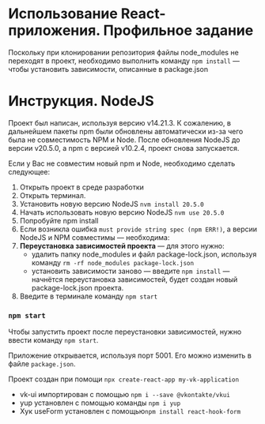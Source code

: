 # Использование React-приложения. Профильное задание

Поскольку при клонировании репозитория файлы node_modules не переходят в проект, 
необходимо выполнить команду `npm install` — чтобы установить зависимости, описанные в package.json

# Инструкция. NodeJS
Проект был написан, используя версию v14.21.3. К сожалению, в дальнейшем пакеты npm были обновлены автоматически из-за чего была не совместимость NPM и Node. После обновления NodeJS до версии v20.5.0, а npm с версией v10.2.4, проект снова запускается. 

Если у Вас не совместим новый npm и Node, необходимо сделать следующее:
1. Открыть проект в среде разработки
2. Открыть терминал. 
3. Установить новую версию NodeJS `nvm install 20.5.0`
4. Начать использовать новую версию NodeJS `nvm use 20.5.0`
5. Попробуйте npm install
6. Если возникла ошибка `must provide string spec (npm ERR!)`, а версии NodeJS и NPM совместимы — необходима:
7. **Переустановка зависимостей проекта** — для этого нужно:
   - удалить папку node_modules и файл package-lock.json, используя команду `rm -rf node_modules package-lock.json`
   - установить зависимости заново — введите `npm install` — начнётся переустановка зависимостей, будет создан новый package-lock.json проекта.
8. Введите в терминале команду `npm start`




### `npm start`
Чтобы запустить проект после переустановки зависимостей, нужно ввести команду `npm start`.

Приложение открывается, используя порт 5001. Его можно изменить в файле `package.json`.

Проект создан при помощи `npx create-react-app my-vk-application`
- vk-ui импортирован с помощью `npm i --save @vkontakte/vkui`
- yup установлен с помощью команды `npm i yup`
- Хук useForm установлен с помощью`npm install react-hook-form`


